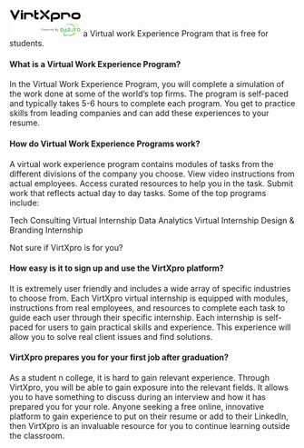 <img src="https://github.com/DARJYO/virtXpro/blob/main/img/vxp.png" height="25%" width="25%">    
a Virtual work Experience Program that is free for students.

#### What is a Virtual Work Experience Program?

In the Virtual Work Experience Program, you will complete a simulation of the work done at some of the world’s top firms. The program is self-paced and typically takes 5-6 hours to complete each program. You get to practice skills from leading companies and can add these experiences to your resume.

#### How do Virtual Work Experience Programs work?

A virtual work experience program contains modules of tasks from the different divisions of the company you choose.
View video instructions from actual employees.
Access curated resources to help you in the task.
Submit work that reflects actual day to day tasks.
Some of the top programs include:

Tech Consulting Virtual Internship
Data Analytics Virtual Internship
Design & Branding Internship

Not sure if VirtXpro is for you?
#### How easy is it to sign up and use the VirtXpro platform?

It is extremely user friendly and includes a wide array of specific industries to choose from. Each VirtXpro virtual internship is equipped with modules, instructions from real employees, and resources to complete each task to guide each user through their specific internship. Each internship is self-paced for users to gain practical skills and experience.
This experience will allow you to solve real client issues and find solutions.

#### VirtXpro prepares you for your first job after graduation?

As a student n college, it is hard to gain relevant experience. Through VirtXpro, you will be able to gain exposure into the relevant fields. It allows you to have something to discuss during an interview and how it has prepared you for your role.
Anyone seeking a free online, innovative platform to gain experience to put on their resume or add to their LinkedIn, then VirtXpro is an invaluable resource for you to continue learning outside the classroom.

